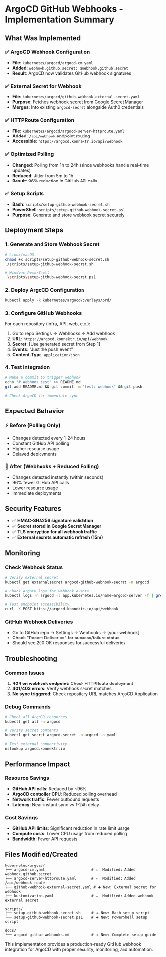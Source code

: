 # ArgoCD GitHub Webhooks - Implementation Summary

## What Was Implemented

### ✅ **ArgoCD Webhook Configuration**

- **File**: `kubernetes/argocd/argocd-cm.yaml`
- **Added**: `webhook.github.secret: $webhook.github.secret`
- **Result**: ArgoCD now validates GitHub webhook signatures

### ✅ **External Secret for Webhook**

- **File**: `kubernetes/argocd/github-webhook-external-secret.yaml`
- **Purpose**: Fetches webhook secret from Google Secret Manager
- **Merges**: Into existing `argocd-secret` alongside Auth0 credentials

### ✅ **HTTPRoute Configuration**

- **File**: `kubernetes/argocd/argocd-server-httproute.yaml`
- **Added**: `/api/webhook` endpoint routing
- **Accessible**: `https://argocd.konnektr.io/api/webhook`

### ✅ **Optimized Polling**

- **Changed**: Polling from 1h to 24h (since webhooks handle real-time updates)
- **Reduced**: Jitter from 5m to 1h
- **Result**: 96% reduction in GitHub API calls

### ✅ **Setup Scripts**

- **Bash**: `scripts/setup-github-webhook-secret.sh`
- **PowerShell**: `scripts/setup-github-webhook-secret.ps1`
- **Purpose**: Generate and store webhook secret securely

## Deployment Steps

### 1. **Generate and Store Webhook Secret**

```bash
# Linux/macOS
chmod +x scripts/setup-github-webhook-secret.sh
./scripts/setup-github-webhook-secret.sh

# Windows PowerShell
.\scripts\setup-github-webhook-secret.ps1
```

### 2. **Deploy ArgoCD Configuration**

```bash
kubectl apply -k kubernetes/argocd/overlays/prd/
```

### 3. **Configure GitHub Webhooks**

For each repository (infra, API, web, etc.):

1. Go to repo Settings → Webhooks → Add webhook
2. **URL**: `https://argocd.konnektr.io/api/webhook`
3. **Secret**: [Use generated secret from Step 1]
4. **Events**: "Just the push event"
5. **Content-Type**: `application/json`

### 4. **Test Integration**

```bash
# Make a commit to trigger webhook
echo "# Webhook test" >> README.md
git add README.md && git commit -m "test: webhook" && git push

# Check ArgoCD for immediate sync
```

## Expected Behavior

### ⚡ **Before (Polling Only)**

- Changes detected every 1-24 hours
- Constant GitHub API polling
- Higher resource usage
- Delayed deployments

### 🚀 **After (Webhooks + Reduced Polling)**

- Changes detected instantly (within seconds)
- 96% fewer GitHub API calls
- Lower resource usage
- Immediate deployments

## Security Features

- ✅ **HMAC-SHA256 signature validation**
- ✅ **Secret stored in Google Secret Manager**
- ✅ **TLS encryption for all webhook traffic**
- ✅ **External secrets automatic refresh (15m)**

## Monitoring

### Check Webhook Status

```bash
# Verify external secret
kubectl get externalsecret argocd-github-webhook-secret -n argocd

# Check ArgoCD logs for webhook events
kubectl logs -n argocd -l app.kubernetes.io/name=argocd-server -f | grep webhook

# Test endpoint accessibility
curl -X POST https://argocd.konnektr.io/api/webhook
```

### GitHub Webhook Deliveries

- Go to GitHub repo → Settings → Webhooks → [your webhook]
- Check "Recent Deliveries" for success/failure status
- Should see 200 OK responses for successful deliveries

## Troubleshooting

### Common Issues

1. **404 on webhook endpoint**: Check HTTPRoute deployment
2. **401/403 errors**: Verify webhook secret matches
3. **No sync triggered**: Check repository URL matches ArgoCD Application

### Debug Commands

```bash
# Check all ArgoCD resources
kubectl get all -n argocd

# Verify secret contents
kubectl get secret argocd-secret -n argocd -o yaml

# Test external connectivity
nslookup argocd.konnektr.io
```

## Performance Impact

### Resource Savings

- **GitHub API calls**: Reduced by ~96%
- **ArgoCD controller CPU**: Reduced polling overhead
- **Network traffic**: Fewer outbound requests
- **Latency**: Near-instant sync vs 1-24h delay

### Cost Savings

- **GitHub API limits**: Significant reduction in rate limit usage
- **Compute costs**: Lower CPU usage from reduced polling
- **Bandwidth**: Fewer API requests

## Files Modified/Created

```
kubernetes/argocd/
├── argocd-cm.yaml                     # ✏️  Modified: Added webhook.github.secret
├── argocd-server-httproute.yaml       # ✏️  Modified: Added /api/webhook route
├── github-webhook-external-secret.yaml # ➕ New: External secret for webhook
├── kustomization.yaml                 # ✏️  Modified: Added webhook external secret

scripts/
├── setup-github-webhook-secret.sh     # ➕ New: Bash setup script
└── setup-github-webhook-secret.ps1    # ➕ New: PowerShell setup script

docs/
└── argocd-github-webhooks.md          # ➕ New: Complete setup guide
```

This implementation provides a production-ready GitHub webhook integration for ArgoCD with proper security, monitoring, and automation.
